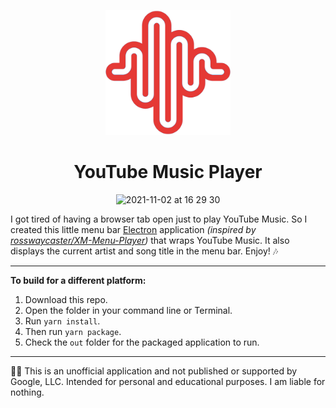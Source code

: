 <p align="center">
  <img width="200" height="200" src="Icon.png">
</p>

<h1 align="center">YouTube Music Player</h1>

<p align="center">
<img width="450" alt="2021-11-02 at 16 29 30" src="[Icon.png](https://github.com/TBR-Development/YTM-Menu-Player/assets/17615050/a4e0cc23-2253-4be0-9e9c-9753c8b89464)">
</p>

I got tired of having a browser tab open just to play YouTube Music. So I created this little menu bar [Electron](https://www.electronjs.org/) application *(inspired by [rosswaycaster/XM-Menu-Player][XMMenuPlayer])* that wraps YouTube Music. It also displays the current artist and song title in the menu bar. Enjoy! 🎶

---

**To build for a different platform:**
1. Download this repo.
2. Open the folder in your command line or Terminal.
3. Run `yarn install`.
4. Then run `yarn package`.
5. Check the `out` folder for the packaged application to run.

---

🧑‍⚖️ This is an unofficial application and not published or supported by Google, LLC. Intended for personal and educational purposes. I am liable for nothing.

[XMMenuPlayer]: https://github.com/rosswaycaster/XM-Menu-Player
